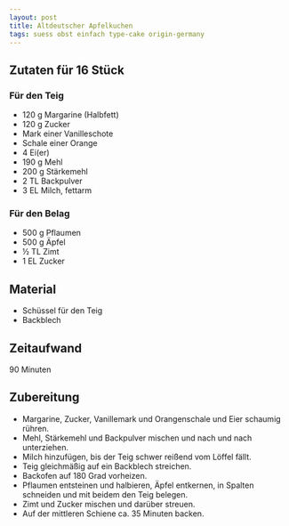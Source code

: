 ```yaml
---
layout: post
title: Altdeutscher Apfelkuchen
tags: suess obst einfach type-cake origin-germany
---
```

## Zutaten für 16 Stück
### Für den Teig
* 120 g Margarine (Halbfett)
* 120 g Zucker
* Mark einer Vanilleschote
* Schale einer Orange
* 4 Ei(er)
* 190 g Mehl
* 200 g Stärkemehl
* 2 TL Backpulver
* 3 EL Milch, fettarm

### Für den Belag
* 500 g Pflaumen
* 500 g Äpfel
* ½ TL Zimt
* 1 EL Zucker

## Material
* Schüssel für den Teig
* Backblech

## Zeitaufwand
90 Minuten  

## Zubereitung
* Margarine, Zucker, Vanillemark und Orangenschale und Eier schaumig rühren.
* Mehl, Stärkemehl und Backpulver mischen und nach und nach unterziehen.
* Milch hinzufügen, bis der Teig schwer reißend vom Löffel fällt.
* Teig gleichmäßig auf ein Backblech streichen.
* Backofen auf 180 Grad vorheizen.
* Pflaumen entsteinen und halbieren, Äpfel entkernen, in Spalten schneiden und
  mit beidem den Teig belegen.
* Zimt und Zucker mischen und darüber streuen.
* Auf der mittleren Schiene ca. 35 Minuten backen.
